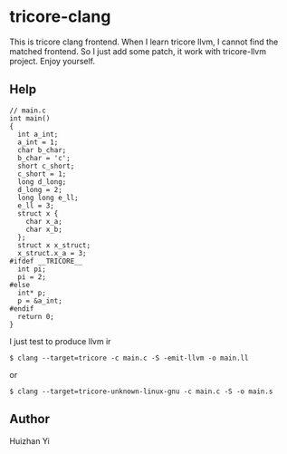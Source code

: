# tricore-clang
This is tricore clang frontend.
When I learn tricore llvm, I cannot find the matched frontend.
So I just add some patch, it work with tricore-llvm project.
Enjoy yourself.
## Help

```
// main.c
int main()
{
  int a_int;
  a_int = 1;
  char b_char;
  b_char = 'c';
  short c_short;
  c_short = 1;
  long d_long;
  d_long = 2;
  long long e_ll;
  e_ll = 3;
  struct x {
    char x_a;
    char x_b;
  };
  struct x x_struct;
  x_struct.x_a = 3;
#ifdef __TRICORE__
  int pi;
  pi = 2;
#else
  int* p;
  p = &a_int;
#endif
  return 0;
}
```
I just test to produce llvm ir
```
$ clang --target=tricore -c main.c -S -emit-llvm -o main.ll
```
or
```
$ clang --target=tricore-unknown-linux-gnu -c main.c -S -o main.s
```
## Author
Huizhan Yi
